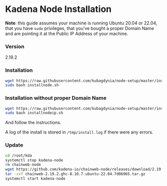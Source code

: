 # Kadena Node Installation

**Note**: this guide assumes your machine is running Ubuntu 20.04 or 22.04, that you have
`sudo` privileges, that you've bought a proper Domain Name and are pointing it
at the Public IP Address of your machine.

### Version

2.19.2

### Installation 

```bash
wget https://raw.githubusercontent.com/kubagdynia/node-setup/master/installnode.sh
sudo bash installnode.sh
```
### Installation without proper Domain Name

```bash
wget https://raw.githubusercontent.com/kubagdynia/node-setup/master/installnodeip.sh
sudo bash installnodeip.sh
```

And follow the instructions.

A log of the install is stored in `/tmp/install.log` if there were any errors.

### Update

```bash
cd /root/kda
systemctl stop kadena-node
rm chainweb-node
wget https://github.com/kadena-io/chainweb-node/releases/download/2.19.2/chainweb-2.19.2.ghc-8.10.7.ubuntu-22.04.7d06965.tar.gz
tar -xvf chainweb-2.19.2.ghc-8.10.7.ubuntu-22.04.7d06965.tar.gz
systemctl start kadena-node
```
